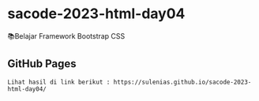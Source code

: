 # sacode-2023-html-day04
📚Belajar Framework Bootstrap CSS

## GitHub Pages
    Lihat hasil di link berikut : https://sulenias.github.io/sacode-2023-html-day04/
